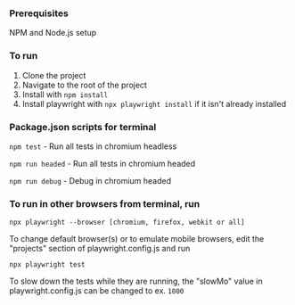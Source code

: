 ### Prerequisites
NPM and Node.js setup

### To run
1. Clone the project
2. Navigate to the root of the project
3. Install with ```npm install```
4. Install playwright with ```npx playwright install``` if it isn't already installed
   
### Package.json scripts for terminal

```npm test``` - Run all tests in chromium headless

```npm run headed``` - Run all tests in chromium headed

```npm run debug``` - Debug in chromium headed

### To run in other browsers from terminal, run

```npx playwright --browser [chromium, firefox, webkit or all]```

To change default browser(s) or to emulate mobile browsers, edit the "projects" section of playwright.config.js and run 

```npx playwright test```

To slow down the tests while they are running, the "slowMo" value in playwright.config.js can be changed to ex. ```1000```
